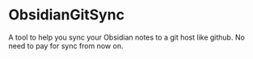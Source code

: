 # ObsidianGitSync
A tool to help you sync your Obsidian notes to a git host like github. No need to pay for sync from now on.

